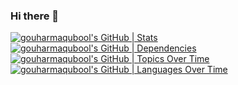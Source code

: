 ### Hi there 👋

<!--
**gouharmaqubool/gouharmaqubool** is a ✨ _special_ ✨ repository because its `README.md` (this file) appears on your GitHub profile.

Here are some ideas to get you started:

- 🔭 I’m currently working on ...
- 🌱 I’m currently learning ...
- 👯 I’m looking to collaborate on ...
- 🤔 I’m looking for help with ...
- 💬 Ask me about ...
- 📫 How to reach me: ...
- 😄 Pronouns: ...
- ⚡ Fun fact: ...
-->
[![gouharmaqubool's GitHub | Stats](https://stats.quine.sh/gouharmaqubool/github?theme=dark)](https://quine.sh?utm_source=widgets&utm_campaign=gouharmaqubool)
[![gouharmaqubool's GitHub | Dependencies](https://stats.quine.sh/gouharmaqubool/dependencies?theme=dark)](https://quine.sh?utm_source=widgets&utm_campaign=gouharmaqubool) <br/>
[![gouharmaqubool's GitHub | Topics Over Time](https://stats.quine.sh/gouharmaqubool/topics-over-time?theme=dark)](https://quine.sh?utm_source=widgets&utm_campaign=gouharmaqubool)
[![gouharmaqubool's GitHub | Languages Over Time](https://stats.quine.sh/gouharmaqubool/languages-over-time?theme=dark)](https://quine.sh?utm_source=widgets&utm_campaign=gouharmaqubool)
